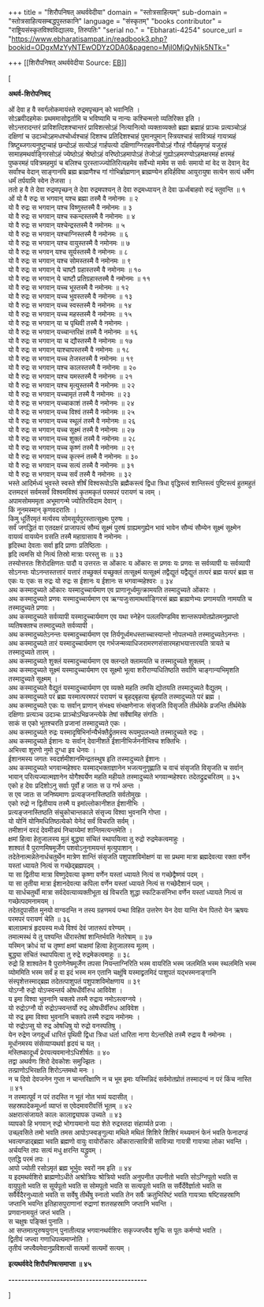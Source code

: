 +++
title = "शिरौपनिषत् अथर्ववेदीया"
domain = "स्तोत्रसाहित्यम्"
sub-domain = "स्तोत्रसाहित्यसम्बद्धपुस्तकानि"
language = "संस्कृतम्"
"books contributor" = "राष्ट्रियसंस्कृतविश्वविद्यालयः, तिरुपतिः"
"serial no." = "Ebharati-4254"
source_url = "https://www.ebharatisampat.in/readbook3.php?bookid=ODgxMzYyNTEwODYzODA0&pageno=MjI0MjQyNjk5NTk="

+++
[[शिरौपनिषत् अथर्ववेदीया	Source: [EB](https://www.ebharatisampat.in/readbook3.php?bookid=ODgxMzYyNTEwODYzODA0&pageno=MjI0MjQyNjk5NTk=)]]

\[





**अथर्व-शिरोपनिषद्**



ओं देवा ह वै स्वर्गलोकमायंस्ते रुद्रमपृच्छन् को भवानिति ।  
सोऽब्रवीदहमेकः प्रथममासोद्वर्तामि च भविष्यामि च नान्यः कश्चिन्मत्तो व्यतिरिक्त इति ।  
सोऽन्तरादन्तरं प्राविशत्दिशश्चान्तरं प्राविशत्सोऽहं नित्यानित्यो व्यक्ताव्यक्तो ब्रह्मा ब्रह्माहं प्राञ्चः प्रत्यञ्चोऽहं दक्षिणां च उदञ्चोऽहमधश्चोर्ध्वश्चाहं दिशश्च प्रतिदिशश्चाहं पुमानपुमान् स्त्रियश्चाहं सावित्र्यहं गायत्र्यहं त्रिष्टुब्जगत्यनुष्टुप्चाहं छन्दोऽहं सत्योऽहं गार्हपत्यो दक्षिणाग्निराहवनीयोऽहं गौरहं गौर्यहमृगहं यजुरहं सामाहमथर्वाङ्गिरसोऽहं ज्येष्ठोऽहं श्रेष्ठोऽहं वरिष्ठोऽहमापोऽहं तेजोऽहं गुह्योऽहमरण्योऽहमक्षरमहं क्षरमहं पुष्करमहं पवित्रमहमुग्रं च बलिश्च पुरस्ताज्ज्योतिरित्यहमेव सर्वेभ्यो मामेव स सर्वः समायो मां वेद स देवान् वेद सर्वांश्च वेदान् साङ्गानपि ब्रह्म ब्राह्मणैश्च गां गोभिर्ब्राह्मणान् ब्राह्मण्येन हविर्हविषा आयुरायुषा सत्येन सत्यं धर्मेण धर्मं तर्पयामि स्वेन तेजसा ।  
ततो ह वै ते देवा रुद्रमपृच्छन् ते देवा रुद्रमपश्यन् ते देवा रुद्रमध्यायन् ते देवा ऊर्ध्वबाहवो रुद्रं स्तुवन्ति ॥ १  
ओं यो वै रुद्रः स भगवान् यश्च ब्रह्मा तस्मै वै नमोनमः ॥ २  
यो वै रुद्रः स भगवान् यश्च विष्णुस्तस्मै वै नमोनमः ॥ ३  
यो वै रुद्रः स भगवान् यश्च स्कन्दस्तस्मै वै नमोनमः ॥ ४  
यो वै रुद्रः स भगवान् यश्चेन्द्रस्तस्मै वै नमोनमः ॥ ५  
यो वै रुद्रः स भगवान् यश्चाग्निस्तस्मै वै नमोनमः ॥ ६  
यो वै रुद्रः स भगवान् यश्च वायुस्तस्मै वै नमोनमः ॥ ७  
यो वै रुद्रः स भगवन् यश्च सूर्यस्तस्मै वै नमोनमः ॥ ८  
यो वै रुद्रः स भगवान् यश्च सोमस्तस्मै वै नमोनमः ॥ ९  
यो वै रुद्रः स भगवान् ये चाष्टौ ग्रहास्तस्मै वै नमोनमः ॥ १०  
यो वै रुद्रः स भगवान् ये चाष्टौ प्रतिग्रहास्तस्मै वै नमोनमः ॥ ११  
यो वै रुद्रः स भगवान् यच्च भूस्तस्मै वै नमोनमः ॥ १२  
यो वै रुद्रः स भगवान् यच्च भुवस्तस्मै वै नमोनमः ॥ १३  
यो वै रुद्रः स भगवान् यच्च स्वस्तस्मै वै नमोनमः ॥ १४  
यो वै रुद्रः स भगवान् यच्च महस्तस्मै वै नमोनमः ॥ १५  
यो वै रुद्रः स भगवान् या च पृथिवी तस्मै वै नमोनमः ।  
यो वै रुद्रः स भगवान् यच्चान्तरिक्षं तस्मै वै नमोनमः ॥ १६  
यो वै रुद्रः स भगवान् या च द्यौस्तस्मै वै नमोनमः ॥ १७  
यो वै रुद्रः स भगवान् याश्चापस्तस्मै वै नमोनमः ॥ १८  
यो वै रुद्रः स भगवान् यच्च तेजस्तस्मै वै नमोनमः ॥ १९  
यो वै रुद्रः स भगवान् यश्च कालस्तस्मै वै नमोनमः ॥ २०  
यो वै रुद्रः स भगवान् यश्च यमस्तस्मै वै नमोनमः ॥ २१  
यो वै रुद्रः स भगवान् यश्च मृत्युस्तस्मै वै नमोनमः ॥ २२  
यो वै रुद्रः स भगवान् यच्चामृतं तस्मै वै नमोनमः ॥ २३  
यो वै रुद्रः स भगवान् यच्चाकाशं तस्मै वै नमोनमः ॥ २४  
यो वै रुद्रः स भगवान् यच्च विश्वं तस्मै वै नमोनमः ॥ २५  
यो वै रुद्रः स भगवान् यच्च स्थूलं तस्मै वै नमोनमः ॥ २६  
यो वै रुद्रः स भगवान् यच्च सूक्ष्मं तस्मै वै नमोनमः ॥ २७  
यो वै रुद्रः स भगवान् यच्च शुक्लं तस्मै वै नमोनमः ॥ २८  
यो वै रुद्रः स भगवान् यच्च कृष्णं तस्मै वै नमोनमः ॥ २९  
यो वै रुद्रः स भगवान् यच्च कृत्स्नं तस्मै वै नमोनमः ॥ ३०  
यो वै रुद्रः स भगवान् यच्च सत्यं तस्मै वै नमोनमः ॥ ३१  
यो वै रुद्रः स भगवान् यच्च सर्वं तस्मै वै नमोनमः ॥ ३२  
भस्ते आदिर्मध्यं भुवस्ते स्वस्ते शीर्षं विश्वरूपोऽसि ब्रह्मैकस्त्वं द्विधा त्रिधा वृद्धिस्त्वं शान्तिस्त्वं पुष्टिस्त्वं हुतमहुतं दत्तमदत्तं सर्वमसर्वं विश्वमविश्वं कृतमकृतं परमपरं परायणं च त्वम् ।  
अपामसोमममृता अभूमागन्मे ज्योतिरविदाम देवान् ।  
किं नूनमस्मान् कृणवदरातिः ।  
किमु धूर्तिरमृतं मर्त्यस्य सोमसूर्यपुरस्तात्सूक्ष्मः पुरुषः ।  
सर्वं जगद्धितं वा एतदक्षरं प्राजापत्यं सौम्यं सूक्ष्मं पुरुषं ग्राह्यमगुह्येन भावं भावेन सौम्यं सौम्येन सूक्ष्मं सूक्ष्मेन वायव्यं वायव्येन ग्रसति तस्मै महाग्रासाय वै नमोनमः ।  
हृदिस्था देवताः सर्वा हृदि प्राणाः प्रतिष्ठिताः ।  
हृदि त्वमसि यो नित्यं तिस्रो मात्राः परस्तु सः ॥ ३३  
तस्योत्तरतः शिरोदक्षिणतः पादौ य उत्तरतः स ओंकारः य ओंकारः स प्रणवः यः प्रणवः स सर्वव्यापी यः सर्वव्यापी सोऽनन्तः योऽनन्तस्तत्तारं यत्तारं तच्छुक्लं यच्छुक्लं तत्सूक्ष्मं यत्सूक्ष्मं तद्वैद्युतं यद्वैद्युतं तत्परं ब्रह्म यत्परं ब्रह्म स एकः यः एकः स रुद्रः यो रुद्रः स ईशानः य ईशानः स भगवान्महेश्वरः ॥ ३४  
अथ कस्मादुच्यते ओंकारः यस्मादुच्चार्यमाण एव प्राणानूर्ध्वमुत्क्रामयति तस्मादुच्यते ओंकारः ।  
अथ कस्मादुच्यते प्रणवः यस्मादुच्चार्यमाण एव ऋग्यजुःसामाथर्वाङ्गिरसं ब्रह्म ब्राह्मणेभ्यः प्रणामयति नामयति च तस्मादुच्यते प्रणवः ।  
अथ कस्मादुच्यते सर्वव्यापी यस्मादुच्चार्यमाण एव यथा स्नेहेन पललपिण्डमिव शान्तरूपमोतप्रोतमनुप्राप्तो व्यतिषक्तश्च तस्मादुच्यते सर्वव्यापी ।  
अथ कस्मादुच्यतेऽनन्तः यस्मादुच्चार्यमाण एव तिर्यगूर्ध्वमधस्ताच्चास्यान्तो नोपलभ्यते तस्मादुच्यतेऽनन्तः ।  
अथ कस्मादुच्यते तारं यस्मादुच्चार्यमाण एव गर्भजन्मव्याधिजरामरणसंसारमहाभयात्तारयति त्रायते च तस्मादुच्यते तारम् ।  
अथ कस्मादुच्यते शुक्लं यस्मादुच्चार्यमाण एव क्लन्दते क्लामयति च तस्मादुच्यते शुक्लम् ।  
अथ कस्मादुच्यते सूक्ष्मं यस्मादुच्चार्यमाण एव सूक्ष्मो भूत्वा शरीराण्यधितिष्ठति सर्वाणि चाङ्गान्यभिमृशति तस्मादुच्यते सूक्ष्मम् ।  
अथ कस्मादुच्यते वैद्युतं यस्मादुच्चार्यमाण एव व्यक्ते महति तमसि द्योतयति तस्मादुच्यते वैद्युतम् ।  
अथ कस्मादुच्यते परं ब्रह्म यस्मात्परमपरं परायणं च बृहद्बृहत्या बृंहयति तस्मादुच्यते परं ब्रह्म ।  
अथ कस्मादुच्यते एकः यः सर्वान् प्राणान् संभक्ष्य संभक्षणेनाजः संसृजति विसृजति तीर्थमेके व्रजन्ति तीर्थमेके दक्षिणाः प्रत्यञ्च उदञ्चः प्राञ्चोऽभिव्रजन्त्येके तेषां सर्वेषामिह संगतिः ।  
साकं स एको भूतश्चरति प्रजानां तस्मादुच्यते एकः ।  
अथ कस्मादुच्यते रुद्रः यस्मादृषिभिर्नान्यैर्भक्तैर्द्रुतमस्य रूपमुपलभ्यते तस्मादुच्यते रुद्रः ।  
अथ कस्मादुच्यते ईशानः यः सर्वान् देवानीशते ईशानीभिर्जननीभिश्च शक्तिभिः ।  
अभित्त्वा शूरणो नुमो दुग्धा इव धेनवः ।  
ईशानमस्य जगतः स्वदर्शमीशानमिन्द्रतस्थुष इति तस्मादुच्यते ईशानः ।  
अथ कस्मादुच्यते भगवान्महेश्वरः यस्माद्भक्ताज्ञानेन भजत्यनुगृह्णाति च वाचं संसृजति विसृजति च सर्वान् भावान् परित्यज्यात्मज्ञानेन योगैश्वर्येण महति महीयते तस्मादुच्यते भगवान्महेश्वरः तदेतद्रुद्रचरितम् ॥ ३५  
एको ह देवः प्रदिशोऽनु सर्वाः पूर्वो ह जातः स उ गर्भ अन्तः ।  
स एव जातः स जनिष्यमाणः प्रत्यङ्जनास्तिष्ठति सर्वतोमुखः ।  
एको रुद्रो न द्वितीयाय तस्मै य इमांल्लोकानीशत ईशानीभिः ।  
प्रत्यङ्जनास्तिष्ठति संचुकोचान्तकाले संसृज्य विश्वा भुवनानि गोप्ता ।  
यो योनिं योनिमधितिष्ठत्येको येनेदं सर्वं विचरति सर्वम् ।  
तमीशानं वरदं देवमीड्यं निचाय्येमां शान्तिमत्यन्तमेति ।  
क्षमां हित्वा हेतुजालस्य मूलं बुद्ध्या संचितं स्थापयित्वा तु रुद्रो रुद्रमेकत्वमाहुः ।  
शाश्वतं वै पुराणमिषमूर्जेण पशवोऽनुनामयन्तं मृत्युपाशान् ।  
तदेतेनात्मन्नेतेनार्धचतुर्थेन मात्रेण शान्तिं संसृजति पशुपाशविमोक्षणं या सा प्रथमा मात्रा ब्रह्मदेवत्या रक्ता वर्णेन यस्तां ध्यायते नित्यं स गच्छेद्ब्रह्मपदम् ।  
या सा द्वितीया मात्रा विष्णुदेवत्या कृष्णा वर्णेन यस्तां ध्यायते नित्यं स गच्छेद्वैष्णवं पदम् ।  
या सा तृतीया मात्रा ईशानदेवत्या कपिला वर्णेन यस्तां ध्यायते नित्यं स गच्छेदैशानं पदम् ।  
या सार्धचतुर्थी मात्रा सर्वदेवत्याव्यक्तीभूता खं विचरति शुद्धा स्फटिकसंनिभा वर्णेन यस्तां ध्यायते नित्यं स गच्छेत्पदमनामयम् ।  
तदेतदुपासीत मुनयो वाग्वदन्ति न तस्य ग्रहणमयं पन्था विहित उत्तरेण येन देवा यान्ति येन पितरो येन ऋषयः परमपरं परायणं चेति ॥ ३६  
बालाग्रमात्रं हृदयस्य मध्ये विश्वं देवं जातरूपं वरेण्यम् ।  
तमात्मस्थं ये तु पश्यन्ति धीरास्तेषां शान्तिर्भवति नेतरेषाम् ॥ ३७  
यस्मिन् क्रोधं यां च तृष्णां क्षमां चाक्षमां हित्वा हेतुजालस्य मूलम् ।  
बुद्ध्या संचितं स्थापयित्वा तु रुद्रे रुद्रमेकत्वमाहुः ॥ ३८  
रुद्रो हि शाश्वतेन वै पुराणेनेषमूर्जेण तपसा नियन्ताग्निरिति भस्म वायरिति भस्म जलमिति भस्म स्थलमिति भस्म व्योममिति भस्म सर्वं ह वा इदं भस्म मन एतानि चक्षूंषि यस्माद्व्रतमिदं पाशुपतं यद्भस्मनाङ्गानि संस्पृशेत्तस्माद्ब्रह्म तदेतत्पाशुपतं पशुपाशविमोक्षणाय ॥ ३९  
योऽग्नौ रुद्रो योऽप्स्वन्तर्य ओषधीर्वीरुध आविवेश ।  
य इमा विश्वा भुवनानि चक्लपे तस्मै रुद्राय नमोऽस्त्वग्नये ।  
यो रुद्रोऽग्नौ यो रुद्रोऽप्स्वन्तर्यो रुद्र ओषधीर्वीरुध आविवेश ।  
यो रुद्र इमा विश्वा भुवनानि चक्लपे तस्मै रुद्राय नमोनमः ।  
यो रुद्रोऽप्सु यो रुद्र ओषधिषु यो रुद्रो वनस्पतिषु ।  
येन रुद्रेण जगदूर्ध्वं धारितं पृथिवी द्विधा त्रिधा धर्ता धारिता नागा येऽन्तरिक्षे तस्मै रुद्राय वै नमोनमः ।  
मूर्धानमस्य संसेव्याप्यथर्वा हृदयं च यत् ।  
मस्तिष्कादूर्ध्वं प्रेरयत्यवमानोऽधिशीर्षतः ॥ ४०  
तद्वा अथर्वणः शिरो देवकोशः समुज्झितः ।  
तत्प्राणोऽभिरक्षति शिरोऽन्तमथो मनः ।  
न च दिवो देवजनेन गुप्ता न चान्तरिक्षाणि न च भूम इमाः यस्मिन्निदं सर्वमोतप्रोतं तस्मादन्यं न परं किंच नास्ति ॥ ४१  
न तस्मात्पूर्वं न परं तदस्ति न भूतं नोत भव्यं यदासीत् ।  
सहस्रपादेकमूर्ध्ना व्याप्तं स एवेदमावरीवर्त्ति भूतम् ॥ ४२  
अक्षरात्संजायते कालः कालाद्व्यापक उच्यते ॥ ४३  
व्यापको हि भगवान् रुद्रो भोगायमानो यदा शेते रुद्रस्तदा संहार्य्यते प्रजाः ।  
उच्छ्वसिते तमो भवति तमस आपोऽप्स्वङ्गुल्या मथिते मथितं शिशिरे शिशिरं मथ्यमानं फेनं भवति फेनादण्डं भवत्यण्डाद्ब्रह्मा भवति ब्रह्मणो वायुः वायोरोंकारः ओंकारात्सावित्री सावित्र्या गायत्री गायत्र्या लोका भवन्ति ।  
अर्चयन्ति तपः सत्यं मधु क्षरन्ति यद्ध्रुवम् ।  
एतद्धि परमं तपः ।  
आपो ज्योती रसोऽमृतं ब्रह्म भूर्भुवः स्वरों नम इति ॥ ४४  
य इदमथर्वशिरो ब्राह्मणोऽधीते अश्रोत्रियः श्रोत्रियो भवति अनुपनीत उपनीतो भवति सोऽग्निपूतो भवति स वायुपूतो भवति स सूर्यपूतो भवति स सोमपूतो भवति स सत्यपूतो भवति स सर्वैर्देवैर्ज्ञातो भवति स सर्वैर्वेदैरनुध्यातो भवति स सर्वेषु तीर्थेषु स्नातो भवति तेन सर्वैः क्रतुभिरिष्टं भवति गायत्र्याः षष्टिसहस्राणि जप्तानि भवन्ति इतिहासपुराणानां रुद्राणां शतसहस्राणि जप्तानि भवन्ति ।  
प्रणवानामयुतं जप्तं भवति ।  
स चक्षुषः पङ्क्तिं पुनाति ।  
आ सप्तमात्पुरुषयुगान् पुनातीत्याह भगवानथर्वशिरः सकृज्जप्त्वैव शुचिः स पूतः कर्मण्यो भवति ।  
द्वितीयं जप्त्वा गणाधिपत्यमाप्नोति ।  
तृतीयं जप्त्वैवमेवानुप्रविशत्यों सत्यमों सत्यमों सत्यम् ।  

**इत्यथर्ववेदे शिरौपनिषत्समाप्ता ॥ ४५**

**-------------------------------------------**


\]
